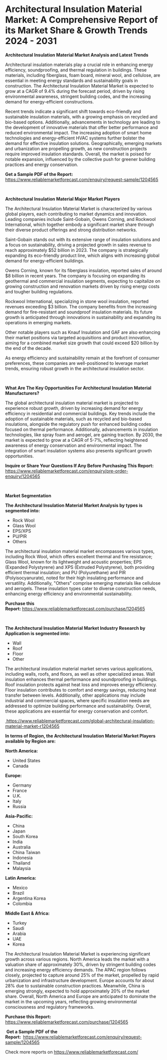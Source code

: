 <p><h1>Architectural Insulation Material Market: A Comprehensive Report of its Market Share & Growth Trends 2024 - 2031</h1></p><p><strong>Architectural Insulation Material Market Analysis and Latest Trends</strong></p>
<p><p>Architectural insulation materials play a crucial role in enhancing energy efficiency, soundproofing, and thermal regulation in buildings. These materials, including fiberglass, foam board, mineral wool, and cellulose, are essential in meeting energy standards and sustainability goals in construction. The Architectural Insulation Material Market is expected to grow at a CAGR of 9.4% during the forecast period, driven by rising environmental awareness, stringent building codes, and the increasing demand for energy-efficient constructions.</p><p>Recent trends indicate a significant shift towards eco-friendly and sustainable insulation materials, with a growing emphasis on recycled and bio-based options. Additionally, advancements in technology are leading to the development of innovative materials that offer better performance and reduced environmental impact. The increasing adoption of smart home technologies and energy-efficient HVAC systems further bolster the demand for effective insulation solutions. Geographically, emerging markets and urbanization are propelling growth, as new construction projects require improved insulation standards. Overall, the market is poised for notable expansion, influenced by the collective push for greener building practices and energy conservation.</p></p>
<p><strong>Get a Sample PDF of the Report:&nbsp;</strong> <a href="https://www.reliablemarketforecast.com/enquiry/request-sample/1204565?utm_campaign=1890&utm_medium=2&utm_source=Github&utm_content=ia&utm_term=31122024&utm_id=architectural-insulation-material">https://www.reliablemarketforecast.com/enquiry/request-sample/1204565</a></p>
<p>&nbsp;</p>
<p><strong>Architectural Insulation Material Major Market Players</strong></p>
<p><p>The Architectural Insulation Material Market is characterized by various global players, each contributing to market dynamics and innovation. Leading companies include Saint-Gobain, Owens Corning, and Rockwool International, which together embody a significant market share through their diverse product offerings and strong distribution networks.</p><p>Saint-Gobain stands out with its extensive range of insulation solutions and a focus on sustainability, driving a projected growth in sales revenue to reach approximately $52 billion in 2023. The company is strategically expanding its eco-friendly product line, which aligns with increasing global demand for energy-efficient buildings.</p><p>Owens Corning, known for its fiberglass insulation, reported sales of around $8 billion in recent years. The company is focusing on expanding its geothermal and commercial insulation segments, expecting to capitalize on growing construction and renovation markets driven by rising energy costs and tougher building regulations.</p><p>Rockwool International, specializing in stone wool insulation, reported revenues exceeding $3 billion. The company benefits from the increasing demand for fire-resistant and soundproof insulation materials. Its future growth is anticipated through innovations in sustainability and expanding its operations in emerging markets.</p><p>Other notable players such as Knauf Insulation and GAF are also enhancing their market positions via targeted acquisitions and product innovation, aiming for a combined market size growth that could exceed $20 billion by the end of the decade. </p><p>As energy efficiency and sustainability remain at the forefront of consumer preferences, these companies are well-positioned to leverage market trends, ensuring robust growth in the architectural insulation sector.</p></p>
<p>&nbsp;</p>
<p><strong>What Are The Key Opportunities For Architectural Insulation Material Manufacturers?</strong></p>
<p><p>The global architectural insulation material market is projected to experience robust growth, driven by increasing demand for energy efficiency in residential and commercial buildings. Key trends include the adoption of sustainable materials, such as recycled and bio-based insulations, alongside the regulatory push for enhanced building codes focused on thermal performance. Additionally, advancements in insulation technologies, like spray foam and aerogel, are gaining traction. By 2030, the market is expected to grow at a CAGR of 5-7%, reflecting heightened awareness of energy conservation and environmental impact. The integration of smart insulation systems also presents significant growth opportunities.</p></p>
<p><strong>Inquire or Share Your Questions If Any Before Purchasing This Report:</strong> <a href="https://www.reliablemarketforecast.com/enquiry/pre-order-enquiry/1204565?utm_campaign=1890&utm_medium=2&utm_source=Github&utm_content=ia&utm_term=31122024&utm_id=architectural-insulation-material">https://www.reliablemarketforecast.com/enquiry/pre-order-enquiry/1204565</a></p>
<p>&nbsp;</p>
<p><strong>Market Segmentation</strong></p>
<p><strong>The Architectural Insulation Material Market Analysis by types is segmented into:</strong></p>
<p><ul><li>Rock Wool</li><li>Glass Wool</li><li>EPS/XPS</li><li>PU/PIR</li><li>Others</li></ul></p>
<p><p>The architectural insulation material market encompasses various types, including Rock Wool, which offers excellent thermal and fire resistance; Glass Wool, known for its lightweight and acoustic properties; EPS (Expanded Polystyrene) and XPS (Extruded Polystyrene), both providing efficient thermal insulation; and PU (Polyurethane) and PIR (Polyisocyanurate), noted for their high insulating performance and versatility. Additionally, "Others" comprise emerging materials like cellulose and aerogels. These insulation types cater to diverse construction needs, enhancing energy efficiency and environmental sustainability.</p></p>
<p><strong>Purchase this Report:&nbsp;</strong><a href="https://www.reliablemarketforecast.com/purchase/1204565?utm_campaign=1890&utm_medium=2&utm_source=Github&utm_content=ia&utm_term=31122024&utm_id=architectural-insulation-material">https://www.reliablemarketforecast.com/purchase/1204565</a></p>
<p>&nbsp;</p>
<p><strong>The Architectural Insulation Material Market Industry Research by Application is segmented into:</strong></p>
<p><ul><li>Wall</li><li>Roof</li><li>Floor</li><li>Other</li></ul></p>
<p><p>The architectural insulation material market serves various applications, including walls, roofs, and floors, as well as other specialized areas. Wall insulation enhances thermal performance and soundproofing in buildings. Roof insulation protects against heat loss and improves energy efficiency. Floor insulation contributes to comfort and energy savings, reducing heat transfer between levels. Additionally, other applications may include industrial and commercial spaces, where specific insulation needs are addressed to optimize building performance and sustainability. Overall, these applications are essential for energy conservation and comfort.</p></p>
<p><a href="https://www.reliablemarketforecast.com/global-architectural-insulation-material-market-r1204565?utm_campaign=1890&utm_medium=2&utm_source=Github&utm_content=ia&utm_term=31122024&utm_id=architectural-insulation-material">&nbsp;https://www.reliablemarketforecast.com/global-architectural-insulation-material-market-r1204565</a></p>
<p><strong>In terms of Region, the Architectural Insulation Material Market Players available by Region are:</strong></p>
<p>
    <p> <strong> North America: </strong>
        <ul>
            <li>United States</li>
            <li>Canada</li>
        </ul>
        </p> 
    <p> <strong> Europe: </strong>
        <ul>
            <li>Germany</li>
            <li>France</li>
            <li>U.K.</li>
            <li>Italy</li>
            <li>Russia</li>
        </ul>
        </p> 
    <p> <strong> Asia-Pacific: </strong>
        <ul>
            <li>China</li>
            <li>Japan</li>
            <li>South Korea</li>
            <li>India</li>
            <li>Australia</li>
            <li>China Taiwan</li>
            <li>Indonesia</li>
            <li>Thailand</li>
            <li>Malaysia</li>
        </ul>
        </p> 
    <p> <strong> Latin America: </strong>
        <ul>
            <li>Mexico</li>
            <li>Brazil</li>
            <li>Argentina Korea</li>
            <li>Colombia</li>
        </ul>
        </p> 
    <p> <strong> Middle East & Africa: </strong>
        <ul>
            <li>Turkey</li>
            <li>Saudi</li>
            <li>Arabia</li>
            <li>UAE</li>
            <li>Korea</li>
        </ul>
    </p>
    </p>
<p><p>The Architectural Insulation Material Market is experiencing significant growth across various regions. North America leads the market with a valuation share of approximately 30%, driven by stringent building codes and increasing energy efficiency demands. The APAC region follows closely, projected to capture around 25% of the market, propelled by rapid urbanization and infrastructure development. Europe accounts for about 28% due to sustainable construction practices. Meanwhile, China is emerging strongly, expected to hold approximately 20% of the market share. Overall, North America and Europe are anticipated to dominate the market in the upcoming years, reflecting growing environmental consciousness and regulatory frameworks.</p></p>
<p><strong>Purchase this Report: </strong><a href="https://www.reliablemarketforecast.com/purchase/1204565?utm_campaign=1890&utm_medium=2&utm_source=Github&utm_content=ia&utm_term=31122024&utm_id=architectural-insulation-material">https://www.reliablemarketforecast.com/purchase/1204565</a></p>
<p>&nbsp;<strong>Get a Sample PDF of the Report:&nbsp;&nbsp;</strong><a href="https://www.reliablemarketforecast.com/enquiry/request-sample/1204565?utm_campaign=1890&utm_medium=2&utm_source=Github&utm_content=ia&utm_term=31122024&utm_id=architectural-insulation-material">https://www.reliablemarketforecast.com/enquiry/request-sample/1204565</a></p>
<p><strong></strong></p>
<p>Check more reports on <a href="https://www.reliablemarketforecast.com/?utm_campaign=1890&utm_medium=2&utm_source=Github&utm_content=ia&utm_term=31122024&utm_id=architectural-insulation-material">https://www.reliablemarketforecast.com/</a></p>